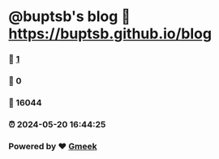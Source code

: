 # @buptsb's blog :link: https://buptsb.github.io/blog 
### :page_facing_up: [1](https://buptsb.github.io/blog/tag.html) 
### :speech_balloon: 0 
### :hibiscus: 16044 
### :alarm_clock: 2024-05-20 16:44:25 
### Powered by :heart: [Gmeek](https://github.com/Meekdai/Gmeek)
